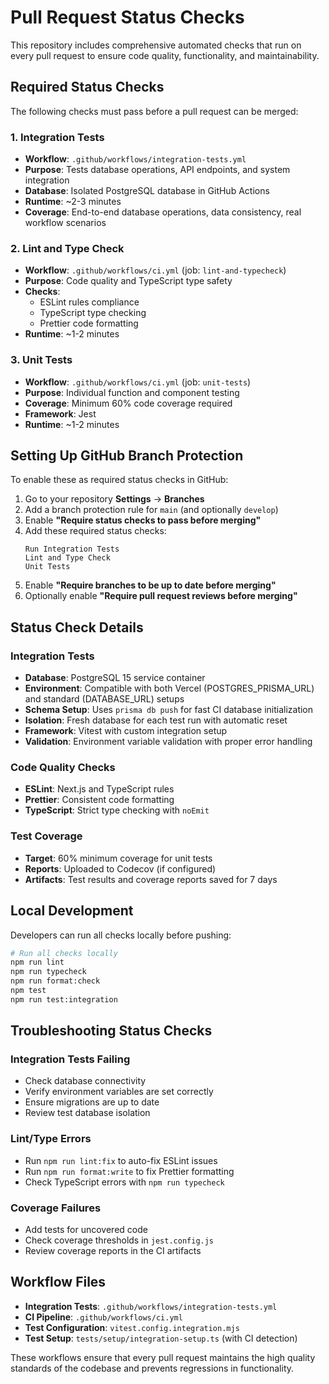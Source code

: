 # Pull Request Status Checks

This repository includes comprehensive automated checks that run on every pull request to ensure code quality, functionality, and maintainability.

## Required Status Checks

The following checks must pass before a pull request can be merged:

### 1. Integration Tests
- **Workflow**: `.github/workflows/integration-tests.yml`
- **Purpose**: Tests database operations, API endpoints, and system integration
- **Database**: Isolated PostgreSQL database in GitHub Actions
- **Runtime**: ~2-3 minutes
- **Coverage**: End-to-end database operations, data consistency, real workflow scenarios

### 2. Lint and Type Check
- **Workflow**: `.github/workflows/ci.yml` (job: `lint-and-typecheck`)
- **Purpose**: Code quality and TypeScript type safety
- **Checks**:
  - ESLint rules compliance
  - TypeScript type checking
  - Prettier code formatting
- **Runtime**: ~1-2 minutes

### 3. Unit Tests
- **Workflow**: `.github/workflows/ci.yml` (job: `unit-tests`)
- **Purpose**: Individual function and component testing
- **Coverage**: Minimum 60% code coverage required
- **Framework**: Jest
- **Runtime**: ~1-2 minutes


## Setting Up GitHub Branch Protection

To enable these as required status checks in GitHub:

1. Go to your repository **Settings** → **Branches**
2. Add a branch protection rule for `main` (and optionally `develop`)
3. Enable **"Require status checks to pass before merging"**
4. Add these required status checks:
   ```
   Run Integration Tests
   Lint and Type Check
   Unit Tests
   ```
5. Enable **"Require branches to be up to date before merging"**
6. Optionally enable **"Require pull request reviews before merging"**

## Status Check Details

### Integration Tests
- **Database**: PostgreSQL 15 service container
- **Environment**: Compatible with both Vercel (POSTGRES_PRISMA_URL) and standard (DATABASE_URL) setups
- **Schema Setup**: Uses `prisma db push` for fast CI database initialization
- **Isolation**: Fresh database for each test run with automatic reset
- **Framework**: Vitest with custom integration setup
- **Validation**: Environment variable validation with proper error handling

### Code Quality Checks
- **ESLint**: Next.js and TypeScript rules
- **Prettier**: Consistent code formatting
- **TypeScript**: Strict type checking with `noEmit`

### Test Coverage
- **Target**: 60% minimum coverage for unit tests
- **Reports**: Uploaded to Codecov (if configured)
- **Artifacts**: Test results and coverage reports saved for 7 days

## Local Development

Developers can run all checks locally before pushing:

```bash
# Run all checks locally
npm run lint
npm run typecheck
npm run format:check
npm test
npm run test:integration
```

## Troubleshooting Status Checks

### Integration Tests Failing
- Check database connectivity
- Verify environment variables are set correctly
- Ensure migrations are up to date
- Review test database isolation

### Lint/Type Errors
- Run `npm run lint:fix` to auto-fix ESLint issues
- Run `npm run format:write` to fix Prettier formatting
- Check TypeScript errors with `npm run typecheck`


### Coverage Failures
- Add tests for uncovered code
- Check coverage thresholds in `jest.config.js`
- Review coverage reports in the CI artifacts

## Workflow Files

- **Integration Tests**: `.github/workflows/integration-tests.yml`
- **CI Pipeline**: `.github/workflows/ci.yml`
- **Test Configuration**: `vitest.config.integration.mjs`
- **Test Setup**: `tests/setup/integration-setup.ts` (with CI detection)

These workflows ensure that every pull request maintains the high quality standards of the codebase and prevents regressions in functionality.
